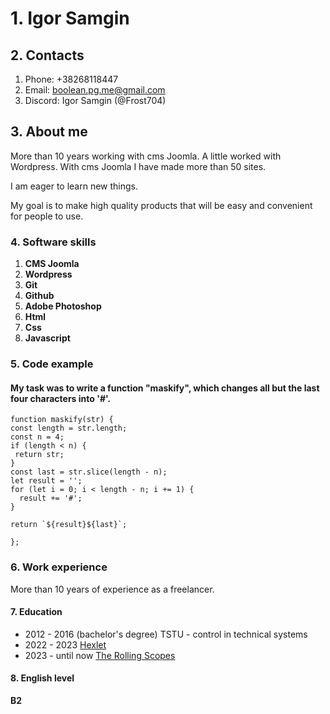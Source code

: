 # 1. Igor Samgin

## 2. Contacts

1. Phone: +38268118447
2. Email: boolean.pg.me@gmail.com
3. Discord: Igor Samgin (@Frost704)

## 3. About me 

More than 10 years working with cms Joomla. A little worked with Wordpress. With cms Joomla I have made more than 50 sites. 

I am eager to learn new things. 

My goal is to make high quality products that will be easy and convenient for people to use.

### 4. Software skills

1. **CMS Joomla**
2. **Wordpress**
3. **Git**
4. **Github**
5. **Adobe Photoshop**
6. **Html**
7. **Css**
8. **Javascript**

### 5. Сode example

#### My task was to write a function "maskify", which changes all but the last four characters into '#'.

```
function maskify(str) {
const length = str.length;
const n = 4;
if (length < n) {
 return str; 
}
const last = str.slice(length - n);
let result = '';
for (let i = 0; i < length - n; i += 1) {
  result += '#';
}

return `${result}${last}`;

};
``` 
### 6. Work experience

More than 10 years of experience as a freelancer.

#### 7. Education
 
 * 2012 - 2016
 (bachelor's degree) TSTU - control in technical systems
 * 2022 - 2023
 [Hexlet](https://exlet.io)
 * 2023 - until now
 [The Rolling Scopes](https://rs.school/)

#### 8. English level
**B2**